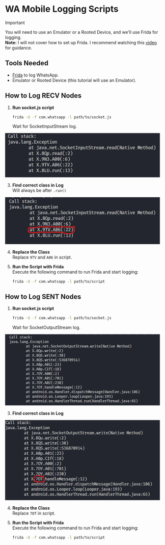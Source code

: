 # WA Mobile Logging Scripts

> [!IMPORTANT]
> You will need to use an Emulator or a Rooted Device, and we'll use Frida for logging.  
> **Note:** I will not cover how to set up Frida. I recommend watching this [video](https://www.youtube.com/watch?v=RXw-4TymR5s) for guidance.

## Tools Needed

- [Frida](https://github.com/frida/frida) to log WhatsApp.
- Emulator or Rooted Device (this tutorial will use an Emulator).

## How to Log RECV Nodes

1. **Run socket.js script**  

   ```bash
   frida -U -f com.whatsapp -l path/to/socket.js
   ```

   Wait for SocketInputStream log.

![callstack_sent](../assets/callstack_recv.png)

3. **Find correct class in Log**  
   Will always be after `.run()`

![class_sent](../assets/class_recv.png)

4. **Replace the Class**  
   Replace `9TV` and `A06` in script.

6. **Run the Script with Frida**  
   Execute the following command to run Frida and start logging:

   ```bash
   frida -U -f com.whatsapp -l path/to/script
   ```
## How to Log SENT Nodes

1. **Run socket.js script**  

   ```bash
   frida -U -f com.whatsapp -l path/to/socket.js
   ```

   Wait for SocketOutputStream log.

![callstack_sent](../assets/callstack_sent.png)

3. **Find correct class in Log**  

![class_sent](../assets/class_sent.png)

4. **Replace the Class**  
   Replace `7OT` in script.

6. **Run the Script with Frida**  
   Execute the following command to run Frida and start logging:

   ```bash
   frida -U -f com.whatsapp -l path/to/script
   ```
